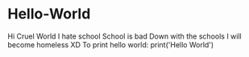# Hello-World
Hi Cruel World
I hate school
School is bad
Down with the schools
I will become homeless XD
To print hello world: print('Hello World')
